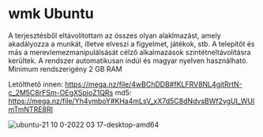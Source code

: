 # wmk Ubuntu

A terjesztésből eltávolítottam az összes olyan alaklmazást, amely akadályozza a munkát, illetve elveszi a figyelmet, játékok, stb.
A telepítőt és más a merevlemezmanipulálsását célző alkalmazások szintétneltávolításra kerültek.
A rendszer automatikusan indúl és magyar nyelven használható.
Minimum rendszerigény 2 GB RAM

Letölthető innen: https://mega.nz/file/4wBChDDB#fKLFRV8NL4gjtRrtN-c_2M5C8rFSm-OEgXSpioZ1QRs
md5: https://mega.nz/file/Yh4ymboY#KHa4mLsV_xX7d5C8dNdvsBWf2vgUI_WUlmTmNTRE8RI

![ubuntu-21 10 0-2022 03 17-desktop-amd64](https://user-images.githubusercontent.com/53403093/225569458-48d2db05-2ccb-4cf6-b166-c2e05670df84.png)
